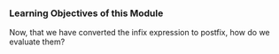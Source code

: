 ### Learning Objectives of this Module

Now, that we have converted the infix expression to postfix, how do we evaluate them?

